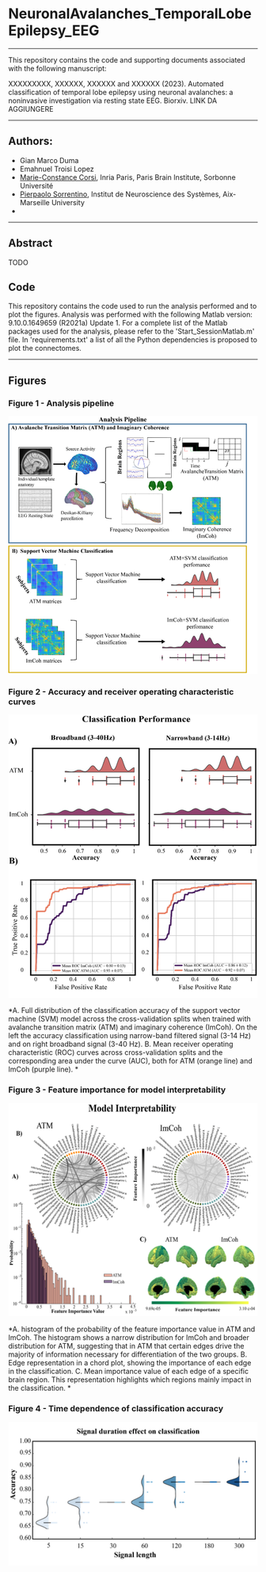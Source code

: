 # NeuronalAvalanches_TemporalLobeEpilepsy_EEG


---
This repository contains the code and supporting documents associated with the following manuscript:

XXXXXXXXX, XXXXXX, XXXXXX and XXXXXX (2023). Automated classification of temporal lobe epilepsy using neuronal avalanches: a noninvasive investigation via resting state EEG. Biorxiv. LINK DA AGGIUNGERE

 
---
## Authors:
* Gian Marco Duma
* Emahnuel Troisi Lopez
* [Marie-Constance Corsi](https://marieconstance-corsi.netlify.app), Inria Paris, Paris Brain Institute, Sorbonne Université
* [Pierpaolo Sorrentino](https://scholar.google.nl/citations?user=T1k8qBsAAAAJ&hl=en), Institut de Neuroscience des Systèmes, Aix-Marseille University
* 


---
## Abstract
TODO


## Code
This repository contains the code used to run the analysis performed and to plot the figures.
Analysis was performed with the following Matlab version: 9.10.0.1649659 (R2021a) Update 1.
For a complete list of the Matlab packages used for the analysis, please refer to the 'Start_SessionMatlab.m' file.
In 'requirements.txt' a list of all the Python dependencies is proposed to plot the connectomes.


---
## Figures

### Figure 1 - Analysis pipeline 
![Fig. 1](./Figures_paper/Fig1.png)


### Figure 2 - Accuracy and receiver operating characteristic curves
![Fig. 2](./Figures_paper/Fig2.png)

*A. Full distribution of the classification accuracy of the support vector machine (SVM) model across the cross-validation splits when trained with avalanche transition matrix (ATM) and imaginary coherence (ImCoh). On the left the accuracy classification using narrow-band filtered signal (3-14 Hz) and on right broadband signal (3-40 Hz). B. Mean receiver operating characteristic (ROC) curves across cross-validation splits and the corresponding area under the curve (AUC), both for ATM (orange line) and ImCoh (purple line). *


### Figure 3 - Feature importance for model interpretability
![Fig. 2](./Figures_paper/Fig3.png)

*A. histogram of the probability of the feature importance value in ATM and ImCoh. The histogram shows a narrow distribution for ImCoh and broader distribution for ATM, suggesting that in ATM that certain edges drive the majority of information necessary for differentiation of the two groups. B. Edge representation in a chord plot, showing the importance of each edge in the classification. C. Mean importance value of each edge of a specific brain region. This representation highlights which regions mainly impact in the classification. *


### Figure 4 - Time dependence of classification accuracy
![Fig. 2](./Figures_paper/Fig4.png)




